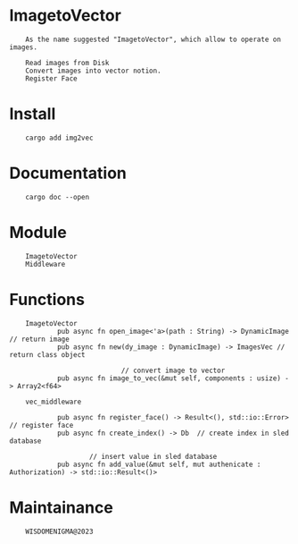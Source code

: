 # ImagetoVector 

        As the name suggested "ImagetoVector", which allow to operate on images. 

        Read images from Disk
        Convert images into vector notion.
        Register Face


# Install

        cargo add img2vec


# Documentation

        cargo doc --open


# Module 

        ImagetoVector
        Middleware

# Functions

        ImagetoVector 
                pub async fn open_image<'a>(path : String) -> DynamicImage // return image
                pub async fn new(dy_image : DynamicImage) -> ImagesVec // return class object
                
                                // convert image to vector
                pub async fn image_to_vec(&mut self, components : usize) -> Array2<f64> 

        vec_middleware

                pub async fn register_face() -> Result<(), std::io::Error>  // register face
                pub async fn create_index() -> Db  // create index in sled database 

                        // insert value in sled database
                pub async fn add_value(&mut self, mut authenicate : Authorization) -> std::io::Result<()>

# Maintainance 

        WISDOMENIGMA@2023
